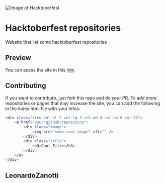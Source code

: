 ![Image of Hacktoberfest](https://github.com/kartikagarwal9/hacktoberfest-repositories/blob/main/hacktoberfest.png)
# Hacktoberfest repositories
Website that list some hacktoberfest repositories

## Preview
You can acess the site in this [link](https://leonardozanotti.github.io/hacktoberfest-repositories/).

## Contributing
If you want to contribute, just fork this repo and do your PR.
To add more repositories or pages that may increase the site, you can add the following in the index.html file with your infos:
```bash
<div class="item col-xl-2 col-lg-3 col-md-4 col-sm-6 col-12">
    <a href="your-github-repository">
        <div class="image">
            <img src="some-cool-image" alt="" />
        </div>
        <div class="title">
            <h3>Cool Title</h3>
        </div>
    </a>
</div>
```

## LeonardoZanotti
